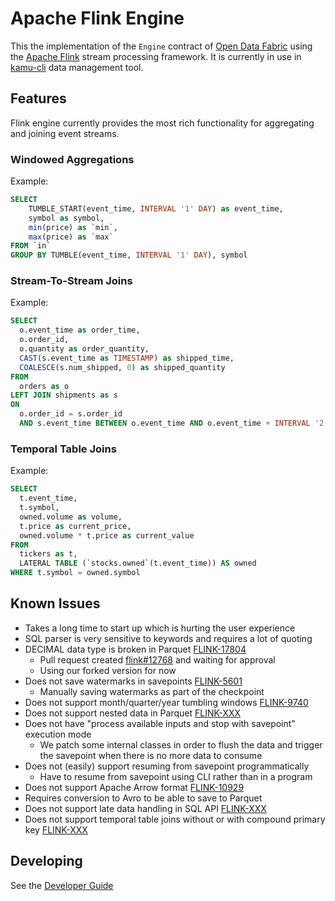 # Apache Flink Engine
This the implementation of the `Engine` contract of [Open Data Fabric](http://opendatafabric.org/) using the [Apache Flink](https://flink.apache.org/) stream processing framework. It is currently in use in [kamu-cli](https://github.com/kamu-data/kamu-cli) data management tool.


## Features
Flink engine currently provides the most rich functionality for aggregating and joining event streams.

### Windowed Aggregations
Example:
```sql
SELECT
    TUMBLE_START(event_time, INTERVAL '1' DAY) as event_time,
    symbol as symbol,
    min(price) as `min`,
    max(price) as `max`
FROM `in`
GROUP BY TUMBLE(event_time, INTERVAL '1' DAY), symbol
```

### Stream-To-Stream Joins
Example:
```sql
SELECT
  o.event_time as order_time,
  o.order_id,
  o.quantity as order_quantity,
  CAST(s.event_time as TIMESTAMP) as shipped_time,
  COALESCE(s.num_shipped, 0) as shipped_quantity
FROM
  orders as o
LEFT JOIN shipments as s
ON
  o.order_id = s.order_id
  AND s.event_time BETWEEN o.event_time AND o.event_time + INTERVAL '2' DAY
```

### Temporal Table Joins
Example:
```sql
SELECT
  t.event_time,
  t.symbol,
  owned.volume as volume,
  t.price as current_price,
  owned.volume * t.price as current_value
FROM
  tickers as t,
  LATERAL TABLE (`stocks.owned`(t.event_time)) AS owned
WHERE t.symbol = owned.symbol
```

## Known Issues
- Takes a long time to start up which is hurting the user experience
- SQL parser is very sensitive to keywords and requires a lot of quoting
- DECIMAL data type is broken in Parquet [FLINK-17804](https://issues.apache.org/jira/browse/FLINK-17804)
  - Pull request created [flink#12768](https://github.com/apache/flink/pull/12768) and waiting for approval
  - Using our forked version for now
- Does not save watermarks in savepoints [FLINK-5601](https://issues.apache.org/jira/browse/FLINK-5601)
  - Manually saving watermarks as part of the checkpoint
- Does not support month/quarter/year tumbling windows [FLINK-9740](https://jira.apache.org/jira/browse/FLINK-9740)
- Does not support nested data in Parquet [FLINK-XXX]()
- Does not have "process available inputs and stop with savepoint" execution mode
  - We patch some internal classes in order to flush the data and trigger the savepoint when there is no more data to consume
- Does not (easily) support resuming from savepoint programmatically
  - Have to resume from savepoint using CLI rather than in a program
- Does not support Apache Arrow format [FLINK-10929](https://issues.apache.org/jira/browse/FLINK-10929)
- Requires conversion to Avro to be able to save to Parquet
- Does not support late data handling in SQL API [FLINK-XXX](https://stackoverflow.com/questions/51172965/flink-use-allowedlateness-in-flink-sql-api)
- Does not support temporal table joins without or with compound primary key [FLINK-XXX]()


## Developing
See the [Developer Guide](DEVELOPER.md)